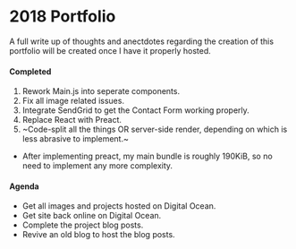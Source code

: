 # 2018 Portfolio

A full write up of thoughts and anectdotes regarding the creation of this portfolio will be created once I have it properly hosted.

#### Completed 

1. Rework Main.js into seperate components.
2. Fix all image related issues.
3. Integrate SendGrid to get the Contact Form working properly.
4. Replace React with Preact.
5. ~Code-split all the things OR server-side render, depending on which is less abrasive to implement.~
- After implementing preact, my main bundle is roughly 190KiB, so no need to implement any more complexity.

#### Agenda 

* Get all images and projects hosted on Digital Ocean.
* Get site back online on Digital Ocean.
* Complete the project blog posts.
* Revive an old blog to host the blog posts.
